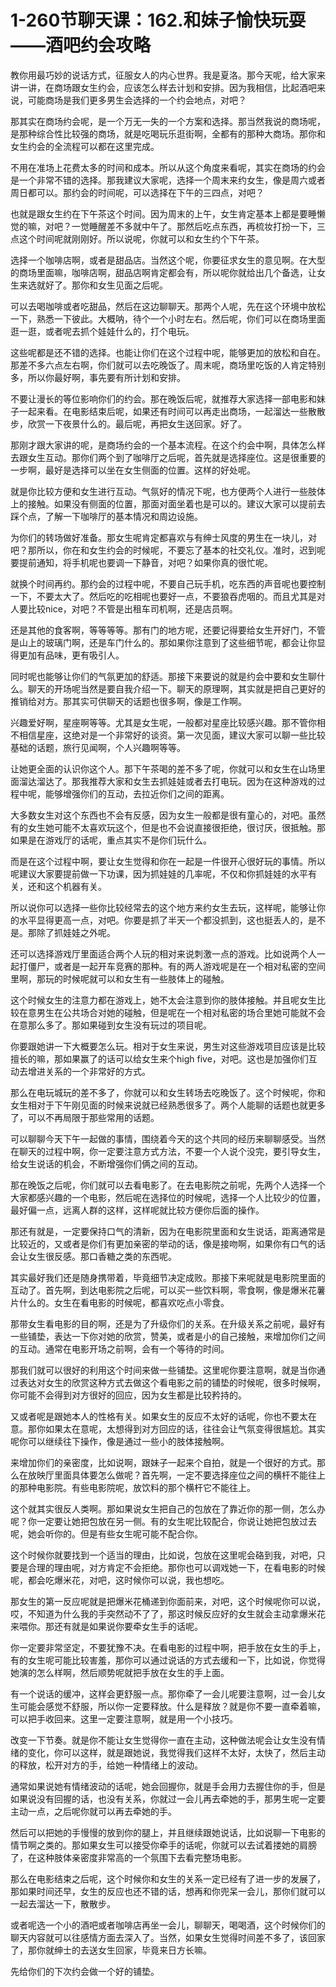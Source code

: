 # 1-260节聊天课：162.和妹子愉快玩耍——酒吧约会攻略

教你用最巧妙的说话方式，征服女人的内心世界。我是夏洛。那今天呢，给大家来讲一讲，在商场跟女生约会，应该怎么样去计划和安排。因为我相信，比起酒吧来说，可能商场是我们更多男生会选择的一个约会地点，对吧？

那其实在商场约会呢，是一个万无一失的一个方案和选择。那当然我说的商场呢，是那种综合性比较强的商场，就是吃喝玩乐逛街啊，全都有的那种大商场。那你和女生约会的全流程可以都在这里完成。

不用在准场上花费太多的时间和成本。所以从这个角度来看呢，其实在商场的约会是一个非常不错的选择。那我建议大家呢，选择一个周末来约女生，像是周六或者周日都可以。那约会的时间呢，可以选择在下午的三四点，对吧？

也就是跟女生约在下午茶这个时间。因为周末的上午，女生肯定基本上都是要睡懒觉的嘛，对吧？一觉睡醒差不多就中午了。那然后吃点东西，再梳妆打扮一下，三点这个时间呢就刚刚好。所以说呢，你就可以和女生约个下午茶。

选择一个咖啡店啊，或者是甜品店。当然这个呢，你要征求女生的意见啊。在大型的商场里面嘛，咖啡店啊，甜品店啊肯定都会有，所以呢你就给出几个备选，让女生来选就好了。那你和女生见面之后呢。

可以去喝咖啡或者吃甜品，然后在这边聊聊天。那两个人呢，先在这个环境中放松一下，熟悉一下彼此。大概呐，待个一个小时左右。然后呢，你们可以在商场里面逛一逛，或者呢去抓个娃娃什么的，打个电玩。

这些呢都是还不错的选择。也能让你们在这个过程中呢，能够更加的放松和自在。那差不多六点左右啊，你们就可以去吃晚饭了。周末呢，商场里吃饭的人肯定特别多，所以你最好啊，事先要有所计划和安排。

不要让漫长的等位影响你们的约会。那在晚饭后呢，就推荐大家选择一部电影和妹子一起来看。在电影结束后呢，如果还有时间可以再走出商场，一起溜达一些散散步，欣赏一下夜景什么的。最后呢，再把女生送回家。好了。

那刚才跟大家讲的呢，是商场约会的一个基本流程。在这个约会中啊，具体怎么样去跟女生互动。那你们两个到了咖啡厅之后呢，首先就是选择座位。这是很重要的一步啊，最好是选择可以坐在女生侧面的位置。这样的好处呢。

就是你比较方便和女生进行互动。气氛好的情况下呢，也方便两个人进行一些肢体上的接触。如果没有侧面的位置，那面对面坐着也是可以的。建议大家可以提前去踩个点，了解一下咖啡厅的基本情况和周边设施。

为你们的转场做好准备。那女生呢肯定都喜欢与有绅士风度的男生在一块儿，对吧？那所以，你在和女生约会的时候呢，不要忘了基本的社交礼仪。准时，迟到呢要提前通知，将手机呢也要调一下静音，对吧？如果你真的很忙呢。

就换个时间再约。那约会的过程中呢，不要自己玩手机，吃东西的声音呢也要控制一下，不要太大了。然后吃的吃相呢也要好一点，不要狼吞虎咽的。而且尤其是对人要比较nice，对吧？不管是出租车司机啊，还是店员啊。

还是其他的食客啊，等等等等。那有门的地方呢，还要记得要给女生开好门，不管是山上的玻璃门啊，还是车门什么的。那如果你注意到了这些细节呢，都会让你显得更加有品味，更有吸引人。

同时呢也能够让你们的气氛更加的舒适。那接下来要说的就是约会中要和女生聊什么。聊天的开场呢当然是要自我介绍一下。聊天的原理啊，其实就是把自己更好的推销给对方。那其实可供聊天的话题也很多啊，像是工作啊。

兴趣爱好啊，星座啊等等。尤其是女生呢，一般都对星座比较感兴趣。那不管你相不相信星座，这绝对是一个非常好的谈资。第一次见面，建议大家可以聊一些比较基础的话题，旅行见闻啊，个人兴趣啊等等。

让她更全面的认识你这个人。那下午茶喝的差不多了呢，你就可以和女生在山场里面溜达溜达了。那我推荐大家和女生去抓娃娃或者去打电玩。因为在这种游戏的过程中呢，能够增强你们的互动，去拉近你们之间的距离。

大多数女生对这个东西也不会有反感，因为女生一般都是很有童心的，对吧。虽然有的女生她可能不太喜欢玩这个，但是也不会说直接很拒绝，很讨厌，很抵触。那如果是在游戏厅的话呢，重点其实不是你们玩什么。

而是在这个过程中啊，要让女生觉得和你在一起是一件很开心很好玩的事情。所以呢建议大家要提前做一下功课，因为抓娃娃的几率呢，不仅和你抓娃娃的水平有关，还和这个机器有关。

所以说你可以选择一些你比较经常去的这个地方来约女生去玩，这样呢，能够让你的水平显得更高一点，对吧。你要是抓了半天一个都没抓到，这也挺丢人的，是不是。那除了抓娃娃之外呢。

还可以选择游戏厅里面适合两个人玩的相对来说刺激一点的游戏。比如说两个人一起打僵尸，或者是一起开车竞赛的那种。有的两人游戏呢是在一个相对私密的空间里啊，那玩的时候呢就可以和女生有一些肢体上的碰触。

这个时候女生的注意力都在游戏上，她不太会注意到你的肢体接触。并且呢女生比较在意男生在公共场合对她的碰触，但是呢在一个相对私密的场合里她可能就不会在意那么多了。那如果碰到女生没有玩过的项目呢。

你要跟她讲一下大概要怎么玩。相对于女生来说，男生对这些游戏项目应该是比较擅长的嘛，那如果赢了的话可以给女生来个high five，对吧。这也是加强你们互动去增进关系的一个非常好的方式。

那么在电玩城玩的差不多了，你就可以和女生转场去吃晚饭了。这个时候呢，你和女生相对于下午刚见面的时候来说就已经熟悉很多了。两个人能聊的话题也就更多了，可以不再局限于那些常用的话题。

可以聊聊今天下午一起做的事情，围绕着今天的这个共同的经历来聊聊感受。当然在聊天的过程中啊，你一定要注意方式方法，不要一个人说个没完，要引导女生，给女生说话的机会，不断增强你们俩之间的互动。

那在晚饭之后呢，你们就可以去看电影了。在去电影院之前呢，先两个人选择一个大家都感兴趣的一个电影，然后呢在选择位的时候呢，选择一个人比较少的位置，最好偏一点，远离人群的这样，这样呢就比较方便你后面的操作。

那还有就是，一定要保持口气的清新，因为在电影院里面和女生说话，距离通常是比较近的，又或者是你们有更加亲密的举动的话，像是接吻啊，如果你有口气的话会让女生很反感。那口香糖之类的东西呢。

其实最好我们还是随身携带着，毕竟细节决定成败。那接下来呢就是电影院里面的互动了。首先啊，到达电影院之后呢，可以买一些饮料啊，零食啊，像是爆米花薯片什么的。女生在看电影的时候呢，都喜欢吃点小零食。

那带女生看电影的目的啊，还是为了升级你们的关系。在升级关系之前呢，最好有一些铺垫，表达一下你对她的欣赏，赞美，或者是小的自己接触，来增加你们之间的互动。通常在电影开场之前啊，会有一个等待的时间。

那我们就可以很好的利用这个时间来做一些铺垫。这里呢你要注意啊，就是当你通过表达对女生的欣赏这种方式去做这个看电影之前的铺垫的时候呢，很多时候啊，你可能不会得到对方很好的回应，因为女生都是比较矜持的。

又或者呢是跟她本人的性格有关。如果女生的反应不太好的话呢，你也不要太在意。那你如果太在意呢，太想得到对方回应的话，往往会让气氛变得很尴尬。其实呢你可以继续往下操作，像是通过一些小的肢体接触啊。

来增加你们的亲密度，比如说啊，跟妹子一起来个自拍，就是一个很好的方式。那么在放映厅里面具体要怎么做呢？首先啊，一定不要选择座位之间的横杆不能往上的那种电影院。有些电影院呢，放饮料的那个横杆它不能往上。

这个就其实很反人类啊。那如果说女生把自己的包放在了靠近你的那一侧，怎么办呢？你一定要让她把包放在另一侧。有的女生呢比较配合，你说让她把包放过去呢，她会听你的。但是有些女生呢可能不配合你。

这个时候你就要找到一个适当的理由，比如说，包放在这里呢会硌到我，对吧，只要是合理的理由呢，对方肯定不会拒绝。那你也可以调戏她一下，在看电影的时候呢，都会吃爆米花，对吧，这时候你可以说，我也想吃。

那女生的第一反应呢就是把爆米花桶递到你面前来，对吧，这个时候呢你可以说，哎，不知道为什么我的手突然动不了了，那这时候反应好的女生就会主动拿爆米花来喂你。那还有就是如果说你要牵女生手的话呢。

你一定要非常坚定，不要犹豫不决。在看电影的过程中啊，把手放在女生的手上，有的女生呢可能比较害羞，那你可以通过说话的方式去缓和一下，比如说，你觉得她演的怎么样啊，然后顺势呢就把手放在女生的手上面。

有一个说话的缓冲，这样会更舒服一点。那你牵了一会儿呢要注意啊，过一会儿女生可能会感觉不舒服，所以你一定要释放。什么是释放？就是你不要一直牵着嘛，可以把手收回来。这里一定要注意啊，就是用一个小技巧。

改变一下节奏。就是你不能让女生觉得你一直在主动，这种做法呢会让女生没有情绪的变化，你可以这样，就是跟她说，我觉得我们这样不太好，太快了，然后主动的释放，松开对方的手，给她一种情绪上的波动。

通常如果说她有情绪波动的话呢，她会回握你，就是手会用力去握住你的手，但是如果说没有回握的话，也没有关系，你就过一会儿再去牵她的手，那男生呢一定要主动一点，之后呢你就可以再去牵她的手。

然后可以把她的手慢慢的放到你的腿上，并且继续跟她说话，比如说聊一下电影的情节啊之类的。那如果女生可以接受你牵手的话呢，你就可以去试着搂她的肩膀了，在这种肢体亲密度非常高的一个氛围下去看完整场电影。

那么在电影结束之后呢，这个时候你和女生的关系一定已经有了进一步的发展了，那如果时间还早，女生的反应也还不错的话，想再和你兜呆一会儿，那你们就可以一起去溜达一下，散散步。

或者呢选一个小的酒吧或者咖啡店再坐一会儿，聊聊天，喝喝酒，这个时候你们的聊天内容就可以往感情方面去深入了。当然，如果女生觉得时间差不多了，该回家了，那你就绅士的去送女生回家，毕竟来日方长嘛。

先给你们的下次约会做一个好的铺垫。